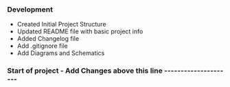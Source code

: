 ### Development
- Created Initial Project Structure
- Updated README file with basic project info
- Added Changelog file
- Add .gitignore file
- Add Diagrams and Schematics

### Start of project - Add Changes above this line ---------------------